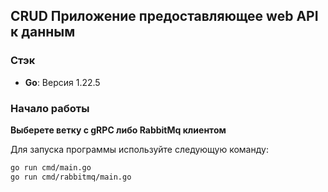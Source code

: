 ## CRUD Приложение предоставляющее web API к данным
### Стэк
- **Go**: Версия 1.22.5

### Начало работы
**Выберете ветку с gRPC либо RabbitMq клиентом**

Для запуска программы используйте следующую команду:

```bash
go run cmd/main.go
go run cmd/rabbitmq/main.go
```
